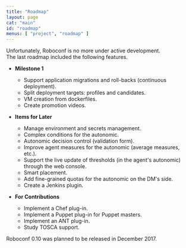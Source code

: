 ```yaml
---
title: "Roadmap"
layout: page
cat: "main"
id: "roadmap"
menus: [ "project", "roadmap" ]
---
```


Unfortunately, Roboconf is no more under active development.  
The last roadmap included the following features.

<!-- 
	 &nbsp; <span class="glyphicon glyphicon-ok"></span>
	 &nbsp; <span class="glyphicon glyphicon-time"></span>
-->


* **Milestone 1**

	* Support application migrations and roll-backs (continuous deployment).
	* Split deployment targets: profiles and candidates.
	* VM creation from dockerfiles.
	* Create promotion videos.


* **Items for Later**

	* Manage environment and secrets management.
	* Complex conditions for the autonomic.
	* Autonomic decision control (validation form).
	* Improve agent measures for the autonomic (average measures, etc.).
	* Support the live update of thresholds (in the agent's autonomic) through the web console.
	* Smart placement.
	* Add fine-grained quotas for the autonomic on the DM's side.
	* Create a Jenkins plugin.


* **For Contributions**

	* Implement a Chef plug-in.
	* Implement a Puppet plug-in for Puppet masters.
	* Implement an ANT plug-in.
	* Study TOSCA support.


Roboconf 0.10 was planned to be released in December 2017.
